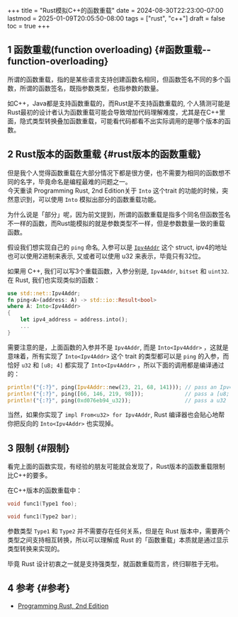+++
title = "Rust模拟C++的函数重载"
date = 2024-08-30T22:23:00-07:00
lastmod = 2025-01-09T20:05:50-08:00
tags = ["rust", "c++"]
draft = false
toc = true
+++

## <span class="section-num">1</span> 函数重载(function overloading) {#函数重载--function-overloading}

所谓的函数重载，指的是某些语言支持创建函数名相同，但函数签名不同的多个函数，所谓的函数签名，既指参数类型，也指参数的数量。 <br/>

如C++，Java都是支持函数重载的，而Rust是不支持函数重载的, 个人猜测可能是Rust最初的设计者认为函数重载可能会导致增加代码理解难度，尤其是在C++里面，隐式类型转换叠加函数重载，可能看代码都看不出实际调用的是哪个版本的函数。 <br/>


## <span class="section-num">2</span> Rust版本的函数重载 {#rust版本的函数重载}

但是我个人觉得函数重载在大部分情况下都是很方便，也不需要为相同的函数想不同的名字，毕竟命名是编程最难的问题之一。 <br/>
今天重读 Programming Rust, 2nd Edition关于 `Into` 这个trait 的功能的时候，突然意识到，可以使用 `Into` 模拟出部分的函数重载功能。 <br/>

为什么说是「部分」呢，因为前文提到，所谓的函数重载是指多个同名但函数签名不一样的函数，而Rust能模拟的就是参数类型不一样，但是参数数量一致的重载函数。 <br/>

假设我们想实现自己的 `ping` 命名, 入参可以是 [`Ipv4Addr`](https://doc.rust-lang.org/std/net/struct.Ipv4Addr.html) 这个 struct, ipv4的地址也可以使用2进制来表示, 又或者可以使用 u32 来表示，毕竟只有32位。 <br/>

如果用 C++, 我们可以写3个重载函数，入参分别是, `Ipv4Addr`, `bitset` 和 `uint32`. 在 Rust, 我们也实现类似的函数： <br/>

```rust
use std::net::Ipv4Addr;
fn ping<A>(address: A) -> std::io::Result<bool>
where A: Into<Ipv4Addr>
{
    let ipv4_address = address.into();
    ...
}
```

需要注意的是，上面函数的入参并不是 `Ipv4Addr`, 而是 `Into<Ipv4Addr>` ，这就是意味着，所有实现了 `Into<Ipv4Addr>` 这个 trait 的类型都可以是 `ping` 的入参，而恰好 `u32` 和 `[u8; 4]` 都实现了 `Into<Ipv4Addr>` ，所以下面的调用都是编译通过的： <br/>

```rust
println!("{:?}", ping(Ipv4Addr::new(23, 21, 68, 141))); // pass an Ipv4Addr
println!("{:?}", ping([66, 146, 219, 98]));             // pass a [u8; 4]
println!("{:?}", ping(0xd076eb94_u32));                 // pass a u32
```

当然，如果你实现了 `impl From<u32> for Ipv4Addr`, Rust 编译器也会贴心地帮你把反向的 `Into<Ipv4Addr>` 也实现掉。 <br/>


## <span class="section-num">3</span> 限制 {#限制}

看完上面的函数实现，有经验的朋友可能就会发现了，Rust版本的函数重载限制比C++的要多。 <br/>

在C++版本的函数重载中： <br/>

```c++
void func1(Type1 foo);

void func1(Type2 bar);
```

参数类型 `Type1` 和 `Type2` 并不需要存在任何关系，但是在 Rust 版本中，需要两个类型之间支持相互转换，所以可以理解成 Rust 的「函数重载」本质就是通过显示类型转换来实现的。 <br/>

毕竟 Rust 设计初衷之一就是支持强类型，就函数重载而言，终归聊胜于无啦。 <br/>


## <span class="section-num">4</span> 参考 {#参考}

-   [Programming Rust, 2nd Edition](https://www.oreilly.com/library/view/programming-rust-2nd/9781492052586/) <br/>

